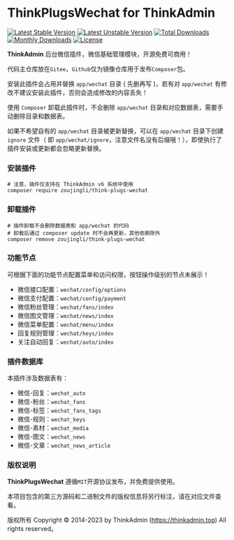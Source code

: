 # ThinkPlugsWechat for ThinkAdmin

[![Latest Stable Version](https://poser.pugx.org/zoujingli/think-plugs-wechat/v/stable)](https://packagist.org/packages/zoujingli/think-plugs-wechat)
[![Latest Unstable Version](https://poser.pugx.org/zoujingli/think-plugs-wechat/v/unstable)](https://packagist.org/packages/zoujingli/think-plugs-wechat)
[![Total Downloads](https://poser.pugx.org/zoujingli/think-plugs-wechat/downloads)](https://packagist.org/packages/zoujingli/think-plugs-wechat)
[![Monthly Downloads](http://img.shields.io/packagist/dm/zoujingli/think-plugs-wechat.svg)](https://packagist.org/packages/zoujingli/think-plugs-wechat)
[![License](https://poser.pugx.org/zoujingli/think-plugs-wechat/license)](https://packagist.org/packages/zoujingli/think-plugs-wechat)

**ThinkAdmin** 后台微信插件，微信基础管理模块，开源免费可商用！

代码主仓库放在`Gitee`，`Github`仅为镜像仓库用于发布`Composer`包。

安装此插件会占用并替换 `app/wechat` 目录 ( 先删再写 )，若有对 `app/wechat` 有修改不建议安装此插件，否则会造成修改的内容丢失！

使用 `Composer` 卸载此插件时，不会删除 `app/wechat` 目录和对应数据表，需要手动删除目录和数据表。

如果不希望自有的 `app/wechat` 目录被更新替换，可以在 `app/wechat` 目录下创建 `ignore` 文件（ 即 `app/wechat/ignore`，注意文件名没有后缀哦！），即使执行了插件安装或更新都会忽略更新替换。

### 安装插件

```shell
# 注意，插件仅支持在 ThinkAdmin v6 系统中使用
composer require zoujingli/think-plugs-wechat
```

### 卸载插件

```shell
# 插件卸载不会删除数据表和 app/wechat 的代码
# 卸载后通过 composer update 时不会再更新，其他依赖除外
composer remove zoujingli/think-plugs-wechat
```

### 功能节点

可根据下面的功能节点配置菜单和访问权限，按钮操作级别的节点未展示！

* 微信接口配置：`wechat/config/options`
* 微信支付配置：`wechat/config/payment`
* 微信粉丝管理：`wechat/fans/index`
* 微信图文管理：`wechat/news/index`
* 微信菜单配置：`wechat/menu/index`
* 回复规则管理：`wechat/keys/index`
* 关注自动回复：`wechat/auto/index`

### 插件数据库

本插件涉及数据表有：

* 微信-回复：`wechat_auto`
* 微信-粉丝：`wechat_fans`
* 微信-标签：`wechat_fans_tags`
* 微信-规则：`wechat_keys`
* 微信-素材：`wechat_media`
* 微信-图文：`wechat_news`
* 微信-文章：`wechat_news_article`

### 版权说明

**ThinkPlugsWechat** 遵循`MIT`开源协议发布，并免费提供使用。

本项目包含的第三方源码和二进制文件的版权信息将另行标注，请在对应文件查看。

版权所有 Copyright © 2014-2023 by ThinkAdmin (https://thinkadmin.top) All rights reserved。
